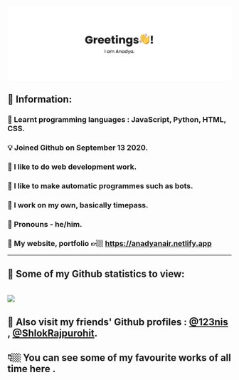 <img align="center" src="https://github.com/AnadyaNair/AnadyaNair/blob/main/GITHUB%20anadya%20nair%20cover%20picture.png?raw=true">

## 📕 Information:

### 🌳 Learnt programming languages : JavaScript, Python, HTML, CSS. <br>
### 💡 Joined Github on September 13 2020. <br>
### 🌟 I like to do web development work. <br>
### 🌟 I like to make automatic programmes such as bots. <br>
### 🐾 I work on my own, basically timepass. <br>
### 👦 Pronouns - he/him. <br>
### 🔗 My website, portfolio 👉🏼 https://anadyanair.netlify.app
 
<hr>

## 🔢 Some of my Github statistics to view: 

<br>
 
<img src = "https://github-readme-stats.vercel.app/api?username=AnadyaNair&show_icons=true&theme=default">

## 🍉 Also visit my friends' Github profiles : [@123nis](https://github.com/123nis) , [@ShlokRajpurohit](https://github.com/ShlokRajpurohit).
## 👇🏼 You can see some of my favourite works of all time here .
<!--
**AnadyaNair/AnadyaNair** is a ✨ _special_ ✨ repository because its `README.md` (this file) appears on your GitHub profile.
*/
